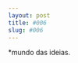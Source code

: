 ```yaml
---
layout: post
title: #006
slug: #006
---
```

<p class="description" style="text-align: justify;">
*mundo das ideias.
